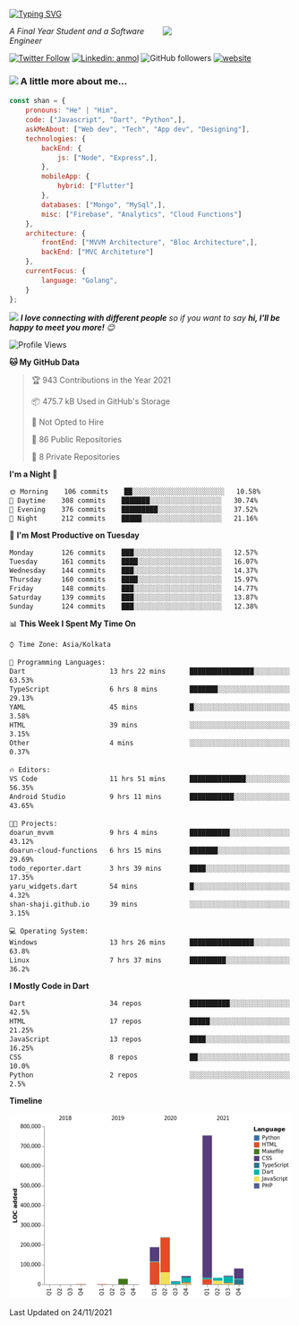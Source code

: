 <!-- <h2>नमस्ते (Namaste)🙏🏻, I'm Shan Shaji! <img src="https://media.giphy.com/media/12oufCB0MyZ1Go/giphy.gif" width="50"></h2> -->
[![Typing SVG](https://readme-typing-svg.herokuapp.com?lines=Hey%2C+I'm+Shan;I+am+a+Full+Stack+Developer)](https://git.io/typing-svg)

<img align='right' src="https://media.giphy.com/media/M9gbBd9nbDrOTu1Mqx/giphy.gif" width="230">
<p><em>A Final Year Student and a Software Engineer</em></p>

[![Twitter Follow](https://img.shields.io/twitter/follow/shan__shaji?style=flat)](https://twitter.com/intent/follow?screen_name=shan__shaji)
[![Linkedin: anmol](https://img.shields.io/badge/shan-shaji?style=flat-square&logo=Linkedin&logoColor=white&link=https://www.linkedin.com/in/shan-shaji/)](https://www.linkedin.com/in/shan-shaji/)
![GitHub followers](https://img.shields.io/github/followers/shan-shaji?label=Follow&style=social)
[![website](https://img.shields.io/badge/Website-46a2f1.svg?&style=flat-square&logo=Google-Chrome&logoColor=white&link=http://shan-shaji.github.io/)](http://shan-shaji.github.io/)



### <img src="https://media.giphy.com/media/VgCDAzcKvsR6OM0uWg/giphy.gif" width="50"> A little more about me...  

```javascript
const shan = {
    pronouns: "He" | "Him",
    code: ["Javascript", "Dart", "Python",],
    askMeAbout: ["Web dev", "Tech", "App dev", "Designing"],
    technologies: {
        backEnd: {
            js: ["Node", "Express",],
        },
        mobileApp: {
            hybrid: ["Flutter"]
        },
        databases: ["Mongo", "MySql",],
        misc: ["Firebase", "Analytics", "Cloud Functions"]
    },
    architecture: {
        frontEnd: ["MVVM Architecture", "Bloc Architecture",],
        backEnd: ["MVC Architeture"]
    },
    currentFocus: {
        language: "Golang",
    }
};
```

<img src="https://media.giphy.com/media/LnQjpWaON8nhr21vNW/giphy.gif" width="60"> <em><b>I love connecting with different people</b> so if you want to say <b>hi, I'll be happy to meet you more!</b> 😊</em>


<!--START_SECTION:waka-->
![Profile Views](http://img.shields.io/badge/Profile%20Views-6-blue)

**🐱 My GitHub Data** 

> 🏆 943 Contributions in the Year 2021
 > 
> 📦 475.7 kB Used in GitHub's Storage 
 > 
> 🚫 Not Opted to Hire
 > 
> 📜 86 Public Repositories 
 > 
> 🔑 8 Private Repositories  
 > 
**I'm a Night 🦉** 

```text
🌞 Morning    106 commits    ██░░░░░░░░░░░░░░░░░░░░░░░   10.58% 
🌆 Daytime    308 commits    ███████░░░░░░░░░░░░░░░░░░   30.74% 
🌃 Evening    376 commits    █████████░░░░░░░░░░░░░░░░   37.52% 
🌙 Night      212 commits    █████░░░░░░░░░░░░░░░░░░░░   21.16%

```
📅 **I'm Most Productive on Tuesday** 

```text
Monday       126 commits    ███░░░░░░░░░░░░░░░░░░░░░░   12.57% 
Tuesday      161 commits    ████░░░░░░░░░░░░░░░░░░░░░   16.07% 
Wednesday    144 commits    ███░░░░░░░░░░░░░░░░░░░░░░   14.37% 
Thursday     160 commits    ████░░░░░░░░░░░░░░░░░░░░░   15.97% 
Friday       148 commits    ███░░░░░░░░░░░░░░░░░░░░░░   14.77% 
Saturday     139 commits    ███░░░░░░░░░░░░░░░░░░░░░░   13.87% 
Sunday       124 commits    ███░░░░░░░░░░░░░░░░░░░░░░   12.38%

```


📊 **This Week I Spent My Time On** 

```text
⌚︎ Time Zone: Asia/Kolkata

💬 Programming Languages: 
Dart                     13 hrs 22 mins      ████████████████░░░░░░░░░   63.53% 
TypeScript               6 hrs 8 mins        ███████░░░░░░░░░░░░░░░░░░   29.13% 
YAML                     45 mins             █░░░░░░░░░░░░░░░░░░░░░░░░   3.58% 
HTML                     39 mins             ░░░░░░░░░░░░░░░░░░░░░░░░░   3.15% 
Other                    4 mins              ░░░░░░░░░░░░░░░░░░░░░░░░░   0.37%

🔥 Editors: 
VS Code                  11 hrs 51 mins      ██████████████░░░░░░░░░░░   56.35% 
Android Studio           9 hrs 11 mins       ███████████░░░░░░░░░░░░░░   43.65%

🐱‍💻 Projects: 
doarun_mvvm              9 hrs 4 mins        ██████████░░░░░░░░░░░░░░░   43.12% 
doarun-cloud-functions   6 hrs 15 mins       ███████░░░░░░░░░░░░░░░░░░   29.69% 
todo_reporter.dart       3 hrs 39 mins       ████░░░░░░░░░░░░░░░░░░░░░   17.35% 
yaru_widgets.dart        54 mins             █░░░░░░░░░░░░░░░░░░░░░░░░   4.32% 
shan-shaji.github.io     39 mins             ░░░░░░░░░░░░░░░░░░░░░░░░░   3.15%

💻 Operating System: 
Windows                  13 hrs 26 mins      ████████████████░░░░░░░░░   63.8% 
Linux                    7 hrs 37 mins       █████████░░░░░░░░░░░░░░░░   36.2%

```

**I Mostly Code in Dart** 

```text
Dart                     34 repos            ██████████░░░░░░░░░░░░░░░   42.5% 
HTML                     17 repos            █████░░░░░░░░░░░░░░░░░░░░   21.25% 
JavaScript               13 repos            ████░░░░░░░░░░░░░░░░░░░░░   16.25% 
CSS                      8 repos             ██░░░░░░░░░░░░░░░░░░░░░░░   10.0% 
Python                   2 repos             ░░░░░░░░░░░░░░░░░░░░░░░░░   2.5%

```


**Timeline**

![Chart not found](https://raw.githubusercontent.com/shan-shaji/shan-shaji/master/charts/bar_graph.png) 


 Last Updated on 24/11/2021
<!--END_SECTION:waka-->

